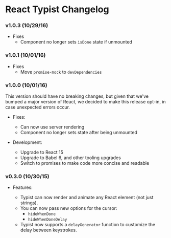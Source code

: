 # React Typist Changelog


### v1.0.3 (10/29/16)

- Fixes
  + Component no longer sets `isDone` state if unmounted


### v1.0.1 (10/01/16)

- Fixes
  + Move `promise-mock` to `devDependencies`


### v1.0.0 (10/01/16)

This version should have no breaking changes, but given that we've bumped a
major version of React, we decided to  make this release opt-in, in case
unexpected errors occur.

- Fixes:
  + Can now use server rendering
  + Component no longer sets state after being unmounted

- Development:
  + Upgrade to React 15
  + Upgrade to Babel 6, and other tooling upgrades
  + Switch to promises to make code more concise and readable


### v0.3.0 (10/30/15)

- Features:

  + Typist can now render and animate any React element (not just strings).
  + You can now pass new options for the cursor:
    + `hideWhenDone`
    + `hideWhenDoneDelay`
  + Typist now supports a `delayGenerator` function to customize the delay
    between keystrokes.
